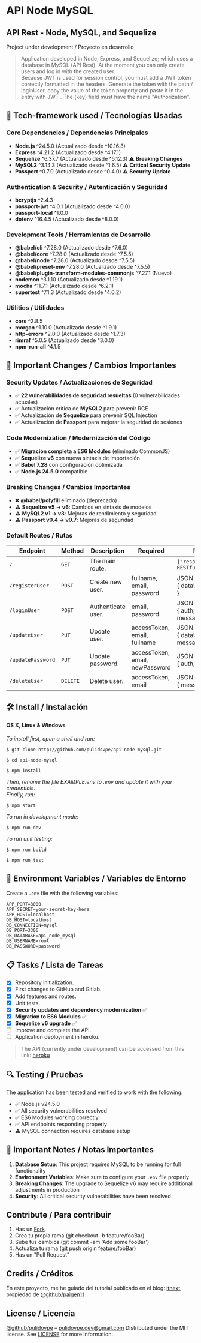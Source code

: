 # API Node MySQL
## API Rest - Node, MySQL, and Sequelize
Project under development / Proyecto en desarrollo
> Application developed in Node, Express, and Sequelize; which uses a database in MySQL (API Rest).
At the moment you can only create users and log in with the created user.\
> Because JWT is used for session control, you must add a JWT token correctly formatted in the headers. Generate the token with the path / loginUser, copy the value of the token property and paste it in the entry with JWT <token string>. The (key) field must have the name "Authorization".

## 🚀 Tech-framework used / Tecnologías Usadas

### Core Dependencies / Dependencias Principales
- **Node.js** ^24.5.0 (Actualizado desde ^10.16.3)
- **Express** ^4.21.2 (Actualizado desde ^4.17.1)
- **Sequelize** ^6.37.7 (Actualizado desde ^5.12.3) ⚠️ **Breaking Changes**
- **MySQL2** ^3.14.3 (Actualizado desde ^1.6.5) ⚠️ **Critical Security Update**
- **Passport** ^0.7.0 (Actualizado desde ^0.4.0) ⚠️ **Security Update**

### Authentication & Security / Autenticación y Seguridad
- **bcryptjs** ^2.4.3
- **passport-jwt** ^4.0.1 (Actualizado desde ^4.0.0)
- **passport-local** ^1.0.0
- **dotenv** ^16.4.5 (Actualizado desde ^8.0.0)

### Development Tools / Herramientas de Desarrollo
- **@babel/cli** ^7.28.0 (Actualizado desde ^7.6.0)
- **@babel/core** ^7.28.0 (Actualizado desde ^7.5.5)
- **@babel/node** ^7.28.0 (Actualizado desde ^7.5.5)
- **@babel/preset-env** ^7.28.0 (Actualizado desde ^7.5.5)
- **@babel/plugin-transform-modules-commonjs** ^7.27.1 (Nuevo)
- **nodemon** ^3.1.10 (Actualizado desde ^1.19.1)
- **mocha** ^11.7.1 (Actualizado desde ^6.2.1)
- **supertest** ^7.1.3 (Actualizado desde ^4.0.2)

### Utilities / Utilidades
- **cors** ^2.8.5
- **morgan** ^1.10.0 (Actualizado desde ^1.9.1)
- **http-errors** ^2.0.0 (Actualizado desde ^1.7.3)
- **rimraf** ^5.0.5 (Actualizado desde ^3.0.0)
- **npm-run-all** ^4.1.5

## 🔄 Important Changes / Cambios Importantes

### Security Updates / Actualizaciones de Seguridad
- ✅ **22 vulnerabilidades de seguridad resueltas** (0 vulnerabilidades actuales)
- ✅ Actualización crítica de **MySQL2** para prevenir RCE
- ✅ Actualización de **Sequelize** para prevenir SQL Injection
- ✅ Actualización de **Passport** para mejorar la seguridad de sesiones

### Code Modernization / Modernización del Código
- ✅ **Migración completa a ES6 Modules** (eliminado CommonJS)
- ✅ **Sequelize v6** con nueva sintaxis de importación
- ✅ **Babel 7.28** con configuración optimizada
- ✅ **Node.js 24.5.0** compatible

### Breaking Changes / Cambios Importantes
- ❌ **@babel/polyfill** eliminado (deprecado)
- ⚠️ **Sequelize v5 → v6**: Cambios en sintaxis de modelos
- ⚠️ **MySQL2 v1 → v3**: Mejoras de rendimiento y seguridad
- ⚠️ **Passport v0.4 → v0.7**: Mejoras de seguridad

### Default Routes / Rutas

| Endpoint | Method | Description | Required | Response |
| - | - | - | - | - |
| `/` | `GET` | The main route. | | `{"response":"Express RESTful API"}` |
| `/registerUser` | `POST` | Create new user. | fullname, email, password | JSON <br> { dataUser, message } |
| `/loginUser` | `POST` | Authenticate user. | email, password | JSON <br> { auth, dataUser, message } |
| `/updateUser` | `PUT` | Update user. | accessToken, email, fullname | JSON <br> { dataUser, auth, message } |
| `/updatePassword` | `PUT` | Update password. | accessToken, email, newPassword | JSON <br> { auth, message } |
| `/deleteUser` | `DELETE` | Delete user. | accessToken, email | JSON <br> { message } |

## 🛠️ Install / Instalación
#### OS X, Linux & Windows
*To install first, open a shell and run:*
```Shell
$ git clone http://github.com/pulidovpe/api-node-mysql.git

$ cd api-node-mysql

$ npm install
```
*Then, rename the file EXAMPLE.env to .env and update it with your credentials.*
<br />
*Finally, run:*
```Shell
$ npm start
```
*To run in development mode:*
```Shell
$ npm run dev
```
*To run unit testing:*
```Shell
$ npm run build

$ npm run test
```

## 🔧 Environment Variables / Variables de Entorno

Create a `.env` file with the following variables:
```env
APP_PORT=3000
APP_SECRET=your-secret-key-here
APP_HOST=localhost
DB_HOST=localhost
DB_CONNECTION=mysql
DB_PORT=3306
DB_DATABASE=api_node_mysql
DB_USERNAME=root
DB_PASSWORD=password
```

## 📋 Tasks / Lista de Tareas
- [x] Repository initialization.
- [x] First changes to GitHub and Gitlab.
- [x] Add features and routes.
- [x] Unit tests.
- [x] **Security updates and dependency modernization** ✅
- [x] **Migration to ES6 Modules** ✅
- [x] **Sequelize v6 upgrade** ✅
- [ ] Improve and complete the API.
- [ ] Application deployment in heroku.

> The API (currently under development) can be accessed from this link: [heroku]()

## 🔍 Testing / Pruebas

The application has been tested and verified to work with the following:
- ✅ Node.js v24.5.0
- ✅ All security vulnerabilities resolved
- ✅ ES6 Modules working correctly
- ✅ API endpoints responding properly
- ⚠️ MySQL connection requires database setup

## 🚨 Important Notes / Notas Importantes

1. **Database Setup**: This project requires MySQL to be running for full functionality
2. **Environment Variables**: Make sure to configure your `.env` file properly
3. **Breaking Changes**: The upgrade to Sequelize v6 may require additional adjustments in production
4. **Security**: All critical security vulnerabilities have been resolved

## Contribute / Para contribuir
1. Has un [Fork](https://github.com/pulidovpe/api-node-mysql/fork)
2. Crea tu propia rama (git checkout -b feature/fooBar)
3. Sube tus cambios (git commit -am 'Add some fooBar')
4. Actualiza tu rama (git push origin feature/fooBar)
5. Has un "Pull Request"

## Credits / Créditos
En este proyecto, me he guiado del tutorial publicado en el blog:
[itnext](https://itnext.io/implementing-json-web-tokens-passport-js-in-a-javascript-application-with-react-b86b1f313436), propiedad de [@github/paigen11](https://github.com/paigen11)

## License / Licencia
[@github/pulidovpe](https://github.com/pulidovpe) – pulidovpe.dev@gmail.com
Distributed under the MIT license. See [LICENSE](LICENSE) for more information.
